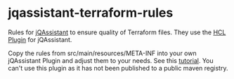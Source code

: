 # jqassistant-terraform-rules
Rules for [jQAssistant](https://jqassistant.org/) to ensure quality of Terraform files. They use the [HCL Plugin](https://github.com/jqassistant-contrib/jqassistant-hcl-plugin) for jQAssistant.

Copy the rules from src/main/resources/META-INF into your own jQAssistant Plugin and adjust them to your needs. See this [tutorial](https://101.jqassistant.org/sharing-rules-between-projects/index.html). You can't use this plugin as it has not been published to a public maven registry.
